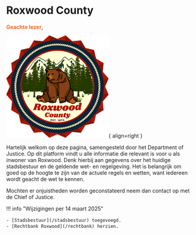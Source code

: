 # Roxwood County 

<span style="color: #fc631e;">__Geachte lezer__</span>,

![Image title](img/roxwood.webp){ align=right }

Hartelijk welkom op deze pagina, samengesteld door het Department of Justice.
Op dit platform vindt u alle informatie die relevant is voor u als inwoner van Roxwood. 
Denk hierbij aan gegevens over het huidige stadsbestuur en de geldende wet- en regelgeving. 
Het is belangrijk om goed op de hoogte te zijn van de actuele regels en wetten, want iedereen wordt geacht de wet te kennen.

Mochten er onjuistheden worden geconstateerd neem dan contact op met de Chief of Justice.

!!! info "Wijzigingen per 14 maart 2025"

    - [Stadsbestuur](/stadsbestuur) toegevoegd.
    - [Rechtbank Roxwood](/rechtbank) herzien.
